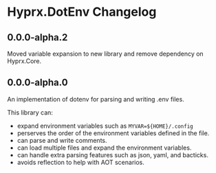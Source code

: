 # Hyprx.DotEnv Changelog

## 0.0.0-alpha.2

Moved variable expansion to new library and remove dependency
on Hyprx.Core.

## 0.0.0-alpha.0

An implementation of dotenv for parsing and writing .env files.

This library can:

- expand environment variables such as `MYVAR=${HOME}/.config`
- perserves the order of the environment variables defined in the file.
- can parse and write comments.
- can load multiple files and expand the environment variables.
- can handle extra parsing features such as json, yaml, and bacticks.  
- avoids reflection to help with AOT scenarios.

